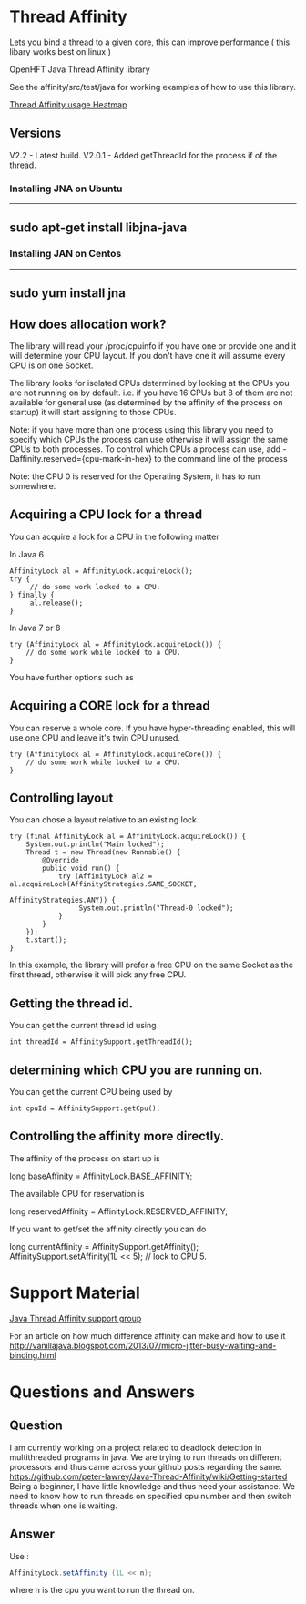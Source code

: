 Thread Affinity
=============

Lets you bind a thread to a given core, this can improve performance ( this libary works best on linux )


OpenHFT Java Thread Affinity library

See the affinity/src/test/java for working examples of how to use this library.

[Thread Affinity usage Heatmap](http://jrvis.com/red-dwarf/?user=openhft&repo=Java-Thread-Affinity)

## Versions

V2.2 - Latest build.
V2.0.1 - Added getThreadId for the process if of the thread.

### Installing JNA on Ubuntu

----
sudo apt-get install libjna-java
----

### Installing JAN on Centos

----
sudo yum install jna
----

## How does allocation work?
The library will read your /proc/cpuinfo if you have one or provide one and it will determine your CPU layout.  If you don't have one it will assume every CPU is on one Socket.

The library looks for isolated CPUs determined by looking at the CPUs you are not running on by default. 
i.e. if you have 16 CPUs but 8 of them are not available for general use (as determined by the affinity of the process on startup) it will start assigning to those CPUs.

Note: if you have more than one process using this library you need to specify which CPUs the process can use otherwise it will assign the same CPUs to both processes.
To control which CPUs a process can use, add -Daffinity.reserved={cpu-mark-in-hex} to the command line of the process

Note: the CPU 0 is reserved for the Operating System, it has to run somewhere.

## Acquiring a CPU lock for a thread 
You can acquire a lock for a CPU in the following matter

In Java 6

    AffinityLock al = AffinityLock.acquireLock();
    try {
         // do some work locked to a CPU.
    } finally {
         al.release();
    }

In Java 7 or 8

    try (AffinityLock al = AffinityLock.acquireLock()) {
        // do some work while locked to a CPU.
    }

You have further options such as

## Acquiring a CORE lock for a thread
You can reserve a whole core.  If you have hyper-threading enabled, this will use one CPU and leave it's twin CPU unused.

    try (AffinityLock al = AffinityLock.acquireCore()) {
        // do some work while locked to a CPU.
    }

## Controlling layout
You can chose a layout relative to an existing lock.

    try (final AffinityLock al = AffinityLock.acquireLock()) {
        System.out.println("Main locked");
        Thread t = new Thread(new Runnable() {
            @Override
            public void run() {
                try (AffinityLock al2 = al.acquireLock(AffinityStrategies.SAME_SOCKET,
                                                       AffinityStrategies.ANY)) {
                     System.out.println("Thread-0 locked");
                }
            }
        });
        t.start();
    }
    
In this example, the library will prefer a free CPU on the same Socket as the first thread, otherwise it will pick any free CPU. 

## Getting the thread id.
You can get the current thread id using

    int threadId = AffinitySupport.getThreadId();

## determining which CPU you are running on.
You can get the current CPU being used by

    int cpuId = AffinitySupport.getCpu();

## Controlling the affinity more directly.
The affinity of the process on start up is

   long baseAffinity = AffinityLock.BASE_AFFINITY;
   
The available CPU for reservation is

   long reservedAffinity = AffinityLock.RESERVED_AFFINITY;
    
If you want to get/set the affinity directly you can do
 
   long currentAffinity = AffinitySupport.getAffinity();
   AffinitySupport.setAffinity(1L << 5); // lock to CPU 5.

# Support Material

[Java Thread Affinity support group](https://groups.google.com/forum/?hl=en-GB#!forum/java-thread-affinity)

For an article on how much difference affinity can make and how to use it http://vanillajava.blogspot.com/2013/07/micro-jitter-busy-waiting-and-binding.html

# Questions and Answers

## Question
I am currently working on a project related to deadlock detection in multithreaded programs in java. We are trying to run threads on different processors and thus came across your github posts regarding the same. https://github.com/peter-lawrey/Java-Thread-Affinity/wiki/Getting-started
Being a beginner, I have little knowledge and thus need your assistance. We need to know how to run threads on specified cpu number and then switch threads when one is waiting. 

## Answer

Use :

``` java
AffinityLock.setAffinity (1L << n);
```

where n is the cpu you want to run the thread on.




